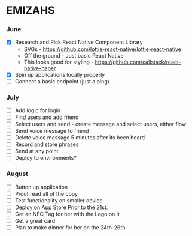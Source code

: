 # EMIZAHS

### June

- [x] Research and Pick React Native Component Library
  - SVGs - https://github.com/lottie-react-native/lottie-react-native
  - Off the ground - Just basic React Native
  - This looks good for styling - https://github.com/callstack/react-native-paper
- [x] Spin up applications locally properly
- [ ] Connect a basic endpoint (just a ping)

### July

- [ ] Add logic for login
- [ ] Find users and add friend
- [ ] Select users and send - create message and select users, either flow
- [ ] Send voice message to friend
- [ ] Delete voice message 5 minutes after its been heard
- [ ] Record and store phrases
- [ ] Send at any point
- [ ] Deploy to environments?

### August

- [ ] Button up application
- [ ] Proof read all of the copy
- [ ] Test functionality on smaller device
- [ ] Deploy on App Store Prior to the 21st.
- [ ] Get an NFC Tag for her with the Logo on it
- [ ] Get a great card
- [ ] Plan to make dinner for her on the 24th-26th
